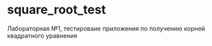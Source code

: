 # square_root_test
 Лабораторная №1, тестироваие приложения по получению корней квадратного уравнения
